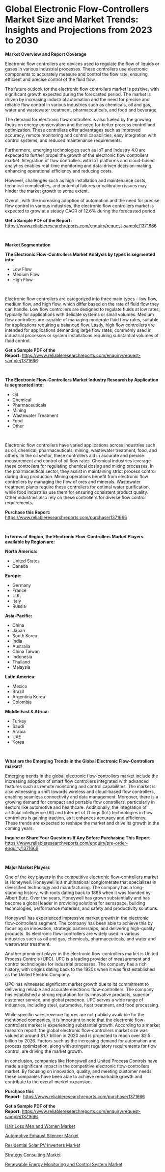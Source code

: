 <p><h1>Global Electronic Flow-Controllers Market Size and Market Trends: Insights and Projections from 2023 to 2030</h1></p><p><strong>Market Overview and Report Coverage</strong></p>
<p><p>Electronic flow controllers are devices used to regulate the flow of liquids or gases in various industrial processes. These controllers use electronic components to accurately measure and control the flow rate, ensuring efficient and precise control of the fluid flow.</p><p>The future outlook for the electronic flow controllers market is positive, with significant growth expected during the forecasted period. The market is driven by increasing industrial automation and the need for precise and reliable flow control in various industries such as chemicals, oil and gas, water and wastewater treatment, pharmaceuticals, and food and beverage.</p><p>The demand for electronic flow controllers is also fueled by the growing focus on energy conservation and the need for better process control and optimization. These controllers offer advantages such as improved accuracy, remote monitoring and control capabilities, easy integration with control systems, and reduced maintenance requirements.</p><p>Furthermore, emerging technologies such as IoT and Industry 4.0 are expected to further propel the growth of the electronic flow controllers market. Integration of flow controllers with IoT platforms and cloud-based analytics enables real-time monitoring and data-driven decision-making, enhancing operational efficiency and reducing costs.</p><p>However, challenges such as high installation and maintenance costs, technical complexities, and potential failures or calibration issues may hinder the market growth to some extent.</p><p>Overall, with the increasing adoption of automation and the need for precise flow control in various industries, the electronic flow controllers market is expected to grow at a steady CAGR of 12.6% during the forecasted period.</p></p>
<p><strong>Get a Sample PDF of the Report:</strong> <a href="https://www.reliableresearchreports.com/enquiry/request-sample/1371666">https://www.reliableresearchreports.com/enquiry/request-sample/1371666</a></p>
<p>&nbsp;</p>
<p><strong>Market Segmentation</strong></p>
<p><strong>The Electronic Flow-Controllers Market Analysis by types is segmented into:</strong></p>
<p><ul><li>Low Flow</li><li>Medium Flow</li><li>High Flow</li></ul></p>
<p>&nbsp;</p>
<p><p>Electronic flow controllers are categorized into three main types – low flow, medium flow, and high flow, which differ based on the rate of fluid flow they can handle. Low flow controllers are designed to regulate fluids at low rates, typically for applications with delicate systems or small volumes. Medium flow controllers are capable of managing moderate fluid flow rates, suitable for applications requiring a balanced flow. Lastly, high flow controllers are intended for applications demanding large flow rates, commonly used in industrial processes or system installations requiring substantial volumes of fluid control.</p></p>
<p><strong>Get a Sample PDF of the Report:</strong>&nbsp;<a href="https://www.reliableresearchreports.com/enquiry/request-sample/1371666">https://www.reliableresearchreports.com/enquiry/request-sample/1371666</a></p>
<p>&nbsp;</p>
<p><strong>The Electronic Flow-Controllers Market Industry Research by Application is segmented into:</strong></p>
<p><ul><li>Oil</li><li>Chemical</li><li>Pharmaceuticals</li><li>Mining</li><li>Wastewater Treatment</li><li>Food</li><li>Other</li></ul></p>
<p>&nbsp;</p>
<p><p>Electronic flow controllers have varied applications across industries such as oil, chemical, pharmaceuticals, mining, wastewater treatment, food, and others. In the oil sector, these controllers aid in accurate and precise measurement and control of oil flow rates. Chemical industries leverage these controllers for regulating chemical dosing and mixing processes. In the pharmaceutical sector, they assist in maintaining strict process control during drug production. Mining operations benefit from electronic flow controllers by managing the flow of ores and minerals. Wastewater treatment plants require these controllers for optimal water purification, while food industries use them for ensuring consistent product quality. Other industries also rely on these controllers for diverse flow control requirements.</p></p>
<p><strong>Purchase this Report:</strong>&nbsp; <a href="https://www.reliableresearchreports.com/purchase/1371666">https://www.reliableresearchreports.com/purchase/1371666</a></p>
<p>&nbsp;</p>
<p><strong>In terms of Region, the Electronic Flow-Controllers Market Players available by Region are:</strong></p>
<p>
    <p> <strong> North America: </strong>
        <ul>
            <li>United States</li>
            <li>Canada</li>
        </ul>
        </p> 
    <p> <strong> Europe: </strong>
        <ul>
            <li>Germany</li>
            <li>France</li>
            <li>U.K.</li>
            <li>Italy</li>
            <li>Russia</li>
        </ul>
        </p> 
    <p> <strong> Asia-Pacific: </strong>
        <ul>
            <li>China</li>
            <li>Japan</li>
            <li>South Korea</li>
            <li>India</li>
            <li>Australia</li>
            <li>China Taiwan</li>
            <li>Indonesia</li>
            <li>Thailand</li>
            <li>Malaysia</li>
        </ul>
        </p> 
    <p> <strong> Latin America: </strong>
        <ul>
            <li>Mexico</li>
            <li>Brazil</li>
            <li>Argentina Korea</li>
            <li>Colombia</li>
        </ul>
        </p> 
    <p> <strong> Middle East & Africa: </strong>
        <ul>
            <li>Turkey</li>
            <li>Saudi</li>
            <li>Arabia</li>
            <li>UAE</li>
            <li>Korea</li>
        </ul>
    </p>
    </p>
<p>&nbsp;</p>
<p><strong>What are the Emerging Trends in the Global Electronic Flow-Controllers market?</strong></p>
<p><p>Emerging trends in the global electronic flow-controllers market include the increasing adoption of smart flow controllers integrated with advanced features such as remote monitoring and control capabilities. The market is also witnessing a shift towards wireless and cloud-based flow controllers, enabling seamless connectivity and data management. Moreover, there is a growing demand for compact and portable flow controllers, particularly in sectors like automotive and healthcare. Additionally, the integration of artificial intelligence (AI) and Internet of Things (IoT) technologies in flow controllers is gaining traction, as it enhances accuracy and efficiency. These trends are expected to reshape the market and drive its growth in the coming years.</p></p>
<p><strong>Inquire or Share Your Questions If Any Before Purchasing This Report</strong>- <a href="https://www.reliableresearchreports.com/enquiry/pre-order-enquiry/1371666">https://www.reliableresearchreports.com/enquiry/pre-order-enquiry/1371666</a></p>
<p>&nbsp;</p>
<p><strong>Major Market Players</strong></p>
<p><p>One of the key players in the competitive electronic flow-controllers market is Honeywell. Honeywell is a multinational conglomerate that specializes in diversified technology and manufacturing. The company has a long-standing history, with roots dating back to 1885 when it was founded by Albert Butz. Over the years, Honeywell has grown substantially and has become a global leader in providing solutions for aerospace, building technologies, performance materials, and safety and productivity solutions.</p><p>Honeywell has experienced impressive market growth in the electronic flow-controllers segment. The company has been able to achieve this by focusing on innovation, strategic partnerships, and delivering high-quality products. Its electronic flow-controllers are widely used in various industries such as oil and gas, chemicals, pharmaceuticals, and water and wastewater treatment.</p><p>Another prominent player in the electronic flow-controllers market is United Process Controls (UPC). UPC is a leading provider of measurement and control technologies for industrial processes. The company has a rich history, with origins dating back to the 1920s when it was first established as the United Electric Company.</p><p>UPC has witnessed significant market growth due to its commitment to delivering reliable and accurate electronic flow-controllers. The company has established a strong reputation for its innovative products, superior customer service, and global presence. UPC serves a wide range of industries, including steel, automotive, heat treatment, and food processing.</p><p>While specific sales revenue figures are not publicly available for the mentioned companies, it is important to note that the electronic flow-controllers market is experiencing substantial growth. According to a market research report, the global electronic flow-controllers market size was valued at around $1.7 billion in 2020 and is projected to reach over $2.5 billion by 2026. Factors such as the increasing demand for automation and process optimization, along with stringent regulatory requirements for flow control, are driving the market growth.</p><p>In conclusion, companies like Honeywell and United Process Controls have made a significant impact in the competitive electronic flow-controllers market. By focusing on innovation, quality, and meeting customer needs, these companies have been able to achieve remarkable growth and contribute to the overall market expansion.</p></p>
<p><strong>Purchase this Report:</strong>&nbsp;&nbsp;<a href="https://www.reliableresearchreports.com/purchase/1371666">https://www.reliableresearchreports.com/purchase/1371666</a></p>
<p></p>
<p><strong>Get a Sample PDF of the Report:</strong>&nbsp;<a href="https://www.reliableresearchreports.com/enquiry/request-sample/1371666">https://www.reliableresearchreports.com/enquiry/request-sample/1371666</a></p>
<p><p><a href="https://medium.com/@stephenstevens11/hair-loss-men-and-women-market-size-cagr-trends-2024-2030-191e1455e7a7">Hair Loss Men and Women Market</a></p><p><a href="https://www.linkedin.com/pulse/automotive-exhaust-silencer-market-size-2023-2030-iaeye/">Automotive Exhaust Silencer Market</a></p><p><a href="https://www.linkedin.com/pulse/residential-solar-pv-inverters-market-research-report-failc/">Residential Solar PV Inverters Market</a></p><p><a href="https://medium.com/@juansmith1961/strategy-consulting-market-size-cagr-trends-2024-2030-8e364eb7111f">Strategy Consulting Market</a></p><p><a href="https://www.linkedin.com/pulse/decoding-renewable-energy-monitoring-control-system-market-p0bhc/">Renewable Energy Monitoring and Control System Market</a></p></p>